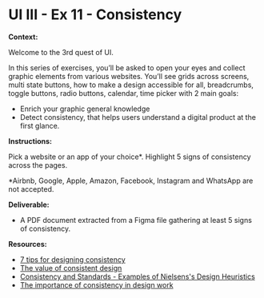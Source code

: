 # UI III - Ex 11 - Consistency

**Context:** 

Welcome to the 3rd quest of UI.

In this series of exercises, you’ll be asked to open your eyes and collect graphic elements from various websites. You’ll see grids across screens, multi state buttons, how to make a design accessible for all, breadcrumbs, toggle buttons, radio buttons, calendar, time picker with 2 main goals: 

- Enrich your graphic general knowledge
- Detect consistency, that helps users understand a digital product at the first glance.

**Instructions:** 

Pick a website or an app of your choice*. Highlight 5 signs of consistency across the pages.

*Airbnb, Google, Apple, Amazon, Facebook, Instagram and WhatsApp are not accepted.

**Deliverable:**

- A PDF document extracted from a Figma file gathering at least 5 signs of consistency.

**Resources:**

- [7 tips for designing consistency](https://designshack.net/articles/graphics/7-tips-for-designing-consistency/)
- [The value of consistent design](https://www.invisionapp.com/inside-design/consistent-design/)
- [Consistency and Standards - Examples of Nielsens's Design Heuristics](https://medium.com/@gregoralbrecht/consistency-and-standards-nielsens-design-heuristic-explained-ac91f450fd8)
- [The importance of consistency in design work](https://yesimadesigner.com/the-importance-of-consistancy-in-design-work/)

